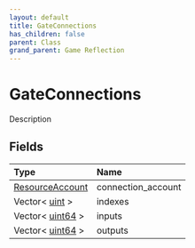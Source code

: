 ```yaml
---
layout: default
title: GateConnections
has_children: false
parent: Class
grand_parent: Game Reflection
---
```

# GateConnections
Description 

## Fields
| Type | Name |
|:-------------|:--------------|
| [ResourceAccount](/game-reflection/classes/resource_account.md) | connection_account |
| Vector< [uint](/game-reflection/components/uint.md) > | indexes |
| Vector< [uint64](/game-reflection/components/uint64.md) > | inputs |
| Vector< [uint64](/game-reflection/components/uint64.md) > | outputs |

